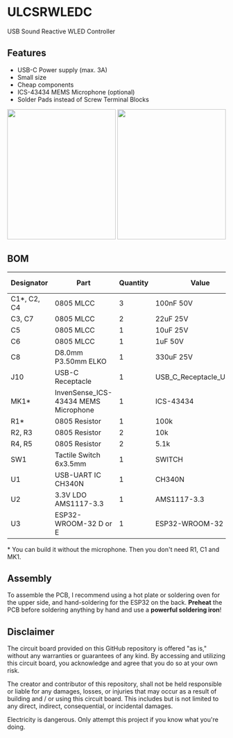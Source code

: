 # ULCSRWLEDC
USB Sound Reactive WLED Controller

## Features

- USB-C Power supply (max. 3A)
- Small size
- Cheap components
- ICS-43434 MEMS Microphone (optional)
- Solder Pads instead of Screw Terminal Blocks

<img src="https://github.com/NandXor96/USBWLEDC/blob/main/images/front.png?raw=true" width="250" height="300" /> <img src="https://github.com/NandXor96/USBWLEDC/blob/main/images/back.png?raw=true" width="250" height="300" />

## BOM

|Designator    |Part                                            |Quantity|Value                  |LCSC Part #| Mouser Part # |
|--------------|------------------------------------------------|--------|-----------------------|-----------|---------------|
|C1*, C2, C4   |0805 MLCC                                       |3       |100nF 50V              |C49678     ||
|C3, C7        |0805 MLCC                                       |2       |22uF 25V               |C45783     ||
|C5            |0805 MLCC                                       |1       |10uF 25V               |C15850     ||
|C6            |0805 MLCC                                       |1       |1uF 50V                |C28323     ||
|C8            |D8.0mm P3.50mm ELKO                             |1       |330uF 25V              |C3008476   ||
|J10           |USB-C Receptacle                                |1       |USB_C_Receptacle_USB2.0|C2988369   ||
|MK1*          |InvenSense_ICS-43434 MEMS Microphone            |1       |ICS-43434              |           |410-ICS-43434|
|R1*           |0805 Resistor                                   |1       |100k                   |C149504    ||
|R2, R3        |0805 Resistor                                   |2       |10k                    |C17414     ||
|R4, R5        |0805 Resistor                                   |2       |5.1k                   |C27834     ||
|SW1           |Tactile Switch 6x3.5mm                          |1       |SWITCH                 |C3726366   ||
|U1            |USB-UART IC CH340N                              |1       |CH340N                 |C2977777   ||
|U2            |3.3V LDO AMS1117-3.3                            |1       |AMS1117-3.3            |C6186      ||
|U3            |ESP32-WROOM-32 D or E                           |1       |ESP32-WROOM-32         |C701341    |356-ESP32WRM32E132PH|

\* You can build it without the microphone. Then you don't need R1, C1 and MK1.

## Assembly

To assemble the PCB, I recommend using a hot plate or soldering oven for the upper side, and hand-soldering for the ESP32 on the back.
**Preheat** the PCB before soldering anything by hand and use a **powerful soldering iron**!  

## Disclaimer

The circuit board provided on this GitHub repository is offered "as is," without any warranties or guarantees of any kind. By accessing and utilizing this circuit board, you acknowledge and agree that you do so at your own risk.

The creator and contributor of this repository, shall not be held responsible or liable for any damages, losses, or injuries that may occur as a result of building and / or using this circuit board. This includes but is not limited to any direct, indirect, consequential, or incidental damages.

Electricity is dangerous. Only attempt this project if you know what you're doing.

